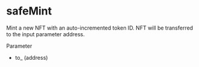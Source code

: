 # safeMint

Mint a new NFT with an auto-incremented token ID. NFT will be transferred to the input parameter address.

Parameter

* to\_ (address)
